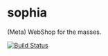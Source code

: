# sophia
(Meta) WebShop for the masses.

[![Build Status](https://travis-ci.org/fedexyz/sophia.svg?branch=master)](https://travis-ci.org/fedexyz/sophia)
